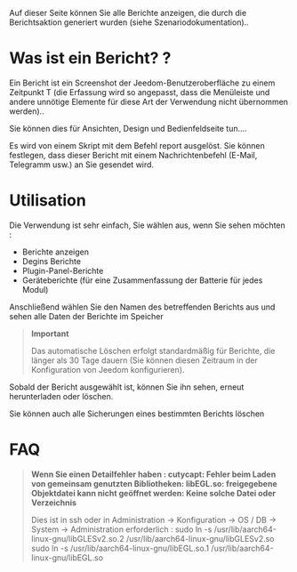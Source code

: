 Auf dieser Seite können Sie alle Berichte anzeigen, die durch die Berichtsaktion generiert wurden (siehe Szenariodokumentation)..

# Was ist ein Bericht? ?

Ein Bericht ist ein Screenshot der Jeedom-Benutzeroberfläche zu einem Zeitpunkt T (die Erfassung wird so angepasst, dass die Menüleiste und andere unnötige Elemente für diese Art der Verwendung nicht übernommen werden)..

Sie können dies für Ansichten, Design und Bedienfeldseite tun....

Es wird von einem Skript mit dem Befehl report ausgelöst. Sie können festlegen, dass dieser Bericht mit einem Nachrichtenbefehl (E-Mail, Telegramm usw.) an Sie gesendet wird.

# Utilisation

Die Verwendung ist sehr einfach, Sie wählen aus, wenn Sie sehen möchten :

-	Berichte anzeigen
-	Degins Berichte
-	Plugin-Panel-Berichte
- Geräteberichte (für eine Zusammenfassung der Batterie für jedes Modul)

Anschließend wählen Sie den Namen des betreffenden Berichts aus und sehen alle Daten der Berichte im Speicher

> **Important**
>
> Das automatische Löschen erfolgt standardmäßig für Berichte, die länger als 30 Tage dauern (Sie können diesen Zeitraum in der Konfiguration von Jeedom konfigurieren).

Sobald der Bericht ausgewählt ist, können Sie ihn sehen, erneut herunterladen oder löschen.

Sie können auch alle Sicherungen eines bestimmten Berichts löschen

# FAQ

> **Wenn Sie einen Detailfehler haben : cutycapt: Fehler beim Laden von gemeinsam genutzten Bibliotheken: libEGL.so: freigegebene Objektdatei kann nicht geöffnet werden: Keine solche Datei oder Verzeichnis**
>
> Dies ist in ssh oder in Administration -> Konfiguration -> OS / DB -> System -> Administration erforderlich :
>sudo ln -s /usr/lib/aarch64-linux-gnu/libGLESv2.so.2 /usr/lib/aarch64-linux-gnu/libGLESv2.so
>sudo ln -s /usr/lib/aarch64-linux-gnu/libEGL.so.1 /usr/lib/aarch64-linux-gnu/libEGL.so
